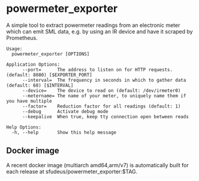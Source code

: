 # powermeter_exporter

A simple tool to extract powermeter readings from an electronic meter which can emit SML data, e.g. by using an IR device and have it scraped by Prometheus.

```
Usage:
  powermeter_exporter [OPTIONS]

Application Options:
      --port=      The address to listen on for HTTP requests. (default: 8080) [$EXPORTER_PORT]
      --interval=  The frequency in seconds in which to gather data (default: 60) [$INTERVAL]
      --device=    The device to read on (default: /dev/irmeter0)
      --metername= The name of your meter, to uniquely name them if you have multiple
      --factor=    Reduction factor for all readings (default: 1)
      --debug      Activate debug mode
      --keepalive  When true, keep tty connection open between reads

Help Options:
  -h, --help       Show this help message

```

Docker image
---

A recent docker image (multiarch amd64,arm/v7) is automatically built for each release at sfudeus/powermeter_exporter:$TAG.
